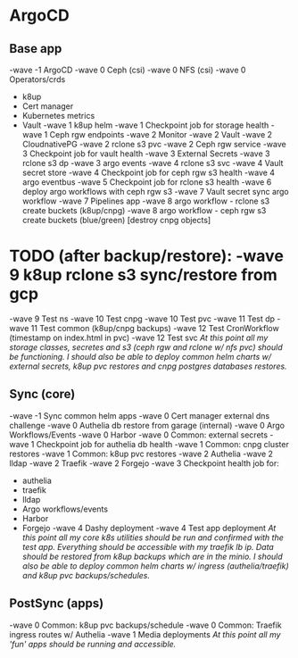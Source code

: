 # ArgoCD

## Base app
-wave -1 ArgoCD
-wave 0 Ceph (csi)
-wave 0 NFS (csi)
-wave 0 Operators/crds
  - k8up
  - Cert manager
  - Kubernetes metrics
  - Vault
-wave 1 k8up helm
-wave 1 Checkpoint job for storage health
-wave 1 Ceph rgw endpoints
-wave 2 Monitor
-wave 2 Vault
-wave 2 CloudnativePG
-wave 2 rclone s3 pvc
-wave 2 Ceph rgw service
-wave 3 Checkpoint job for vault health
-wave 3 External Secrets
-wave 3 rclone s3 dp
-wave 3 argo events
-wave 4 rclone s3 svc
-wave 4 Vault secret store
-wave 4 Checkpoint job for ceph rgw s3 health
-wave 4 argo eventbus
-wave 5 Checkpoint job for rclone s3 health
-wave 6 deploy argo workflows with ceph rgw s3
-wave 7 Vault secret sync argo workflow
-wave 7 Pipelines app
-wave 8 argo workflow - rclone s3 create buckets (k8up/cnpg)
-wave 8 argo workflow - ceph rgw s3 create buckets (blue/green) [destroy cnpg objects]
# TODO (after backup/restore): -wave 9 k8up rclone s3 sync/restore from gcp
-wave 9 Test ns
-wave 10 Test cnpg
-wave 10 Test pvc
-wave 11 Test dp
-wave 11 Test common (k8up/cnpg backups)
-wave 12 Test CronWorkflow (timestamp on index.html in pvc)
-wave 12 Test svc
*At this point all my storage classes, secretes and s3 (ceph rgw and rclone w/ nfs pvc) should be functioning. I should also be able to deploy common helm charts w/ external secrets, k8up pvc restores and cnpg postgres databases restores.*

## Sync (core)
-wave -1 Sync common helm apps
-wave 0 Cert manager external dns challenge
-wave 0 Authelia db restore from garage (internal)
-wave 0 Argo Workflows/Events
-wave 0 Harbor
-wave 0 Common: external secrets
-wave 1 Checkpoint job for authelia db health
-wave 1 Common: cnpg cluster restores
-wave 1 Common: k8up pvc restores
-wave 2 Authelia
-wave 2 lldap
-wave 2 Traefik
-wave 2 Forgejo
-wave 3 Checkpoint health job for:
  - authelia
  - traefik
  - lldap
  - Argo workflows/events
  - Harbor
  - Forgejo
-wave 4 Dashy deployment
-wave 4 Test app deployment
*At this point all my core k8s utilities should be run and confirmed with the test app. Everything should be accessible with my traefik lb ip. Data should be restored from k8up backups which are in the minio. I should also be able to deploy common helm charts w/ ingress (authelia/traefik) and k8up pvc backups/schedules.*

## PostSync (apps)
-wave 0 Common: k8up pvc backups/schedule
-wave 0 Common: Traefik ingress routes w/ Authelia
-wave 1 Media deployments
*At this point all my 'fun' apps should be running and accessible.*

